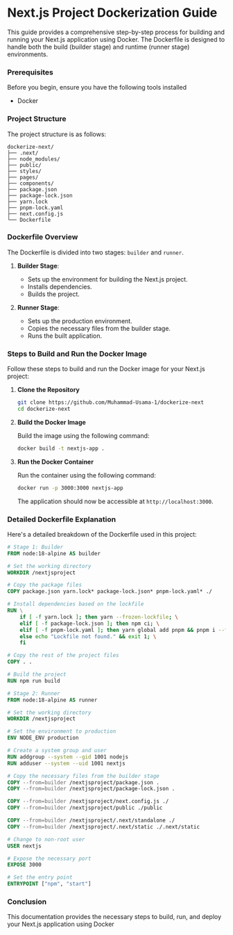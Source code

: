 

# Next.js Project Dockerization Guide

This guide provides a comprehensive step-by-step process for building and running your Next.js application using Docker. The Dockerfile is designed to handle both the build (builder stage) and runtime (runner stage) environments.



### Prerequisites

Before you begin, ensure you have the following tools installed

- Docker


### Project Structure

The project structure is as follows:

```
dockerize-next/
├── .next/
├── node_modules/
├── public/
├── styles/
├── pages/
├── components/
├── package.json
├── package-lock.json
├── yarn.lock
├── pnpm-lock.yaml
├── next.config.js
└── Dockerfile
```

### Dockerfile Overview

The Dockerfile is divided into two stages: `builder` and `runner`.

1. **Builder Stage**: 
   - Sets up the environment for building the Next.js project.
   - Installs dependencies.
   - Builds the project.

2. **Runner Stage**:
   - Sets up the production environment.
   - Copies the necessary files from the builder stage.
   - Runs the built application.

### Steps to Build and Run the Docker Image

Follow these steps to build and run the Docker image for your Next.js project:

1. **Clone the Repository**

   ```sh
   git clone https://github.com/Muhammad-Usama-1/dockerize-next
   cd dockerize-next
   ```

2. **Build the Docker Image**

   Build the image using the following command:

   ```sh
   docker build -t nextjs-app .
   ```

3. **Run the Docker Container**

   Run the container using the following command:

   ```sh
   docker run -p 3000:3000 nextjs-app
   ```

   The application should now be accessible at `http://localhost:3000`.

### Detailed Dockerfile Explanation

Here's a detailed breakdown of the Dockerfile used in this project:

```dockerfile
# Stage 1: Builder
FROM node:18-alpine AS builder

# Set the working directory
WORKDIR /nextjsproject

# Copy the package files
COPY package.json yarn.lock* package-lock.json* pnpm-lock.yaml* ./

# Install dependencies based on the lockfile
RUN \
    if [ -f yarn.lock ]; then yarn --frozen-lockfile; \
    elif [ -f package-lock.json ]; then npm ci; \
    elif [ -f pnpm-lock.yaml ]; then yarn global add pnpm && pnpm i --frozen-lockfile; \
    else echo "Lockfile not found." && exit 1; \
    fi

# Copy the rest of the project files
COPY . .

# Build the project
RUN npm run build

# Stage 2: Runner
FROM node:18-alpine AS runner

# Set the working directory
WORKDIR /nextjsproject

# Set the environment to production
ENV NODE_ENV production

# Create a system group and user
RUN addgroup --system --gid 1001 nodejs
RUN adduser --system --uid 1001 nextjs

# Copy the necessary files from the builder stage
COPY --from=builder /nextjsproject/package.json .
COPY --from=builder /nextjsproject/package-lock.json .

COPY --from=builder /nextjsproject/next.config.js ./
COPY --from=builder /nextjsproject/public ./public

COPY --from=builder /nextjsproject/.next/standalone ./
COPY --from=builder /nextjsproject/.next/static ./.next/static

# Change to non-root user
USER nextjs

# Expose the necessary port
EXPOSE 3000

# Set the entry point
ENTRYPOINT ["npm", "start"]
```

### Conclusion

This documentation provides the necessary steps to build, run, and deploy your Next.js application using Docker
